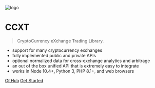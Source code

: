 ![logo](https://user-images.githubusercontent.com/1294454/112665445-2008ec80-8e6c-11eb-9647-623a347ddade.png)

# CCXT

> CryptoCurrency eXchange Trading Library.

- support for many cryptocurrency exchanges
- fully implemented public and private APIs
- optional normalized data for cross-exchange analytics and arbitrage
- an out of the box unified API that is extremely easy to integrate
- works in Node 10.4+, Python 3, PHP 8.1+, and web browsers

[GitHub](https://github.com/ccxt/ccxt/)
[Get Started](#Overview)
